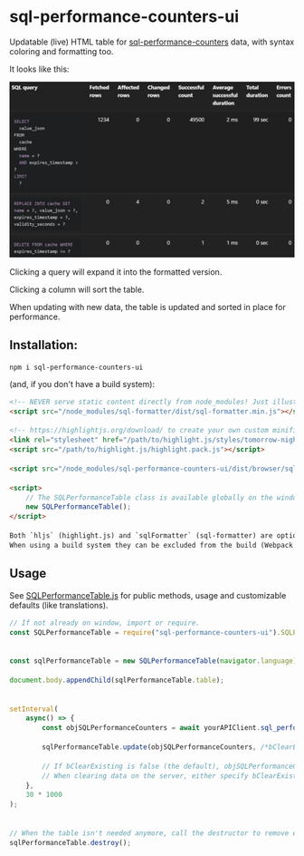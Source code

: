# sql-performance-counters-ui
Updatable (live) HTML table for [sql-performance-counters](https://github.com/oxygen/sql-performance-counters-nodejs) data, with syntax coloring and formatting too.

It looks like this:

![Preview](res/preview.png?raw=true "Preview")

Clicking a query will expand it into the formatted version.

Clicking a column will sort the table.

When updating with new data, the table is updated and sorted in place for performance.

## Installation:

```shell
npm i sql-performance-counters-ui
```

(and, if you don't have a build system):
```html
<!-- NEVER serve static content directly from node_modules! Just illustrating the file paths here. -->
<script src="/node_modules/sql-formatter/dist/sql-formatter.min.js"></script>

<!-- https://highlightjs.org/download/ to create your own custom minified build -->
<link rel="stylesheet" href="/path/to/highlight.js/styles/tomorrow-night.css">
<script src="/path/to/highlight.js/highlight.pack.js"></script>

<script src="/node_modules/sql-performance-counters-ui/dist/browser/sql-performance-counters-ui.js"></script>

<script>
	// The SQLPerformanceTable class is available globally on the window object.
	new SQLPerformanceTable();
</script>

Both `hljs` (highlight.js) and `sqlFormatter` (sql-formatter) are optional wether using a build system or not.
When using a build system they can be excluded from the build (Webpack externals) and all will work fine without them.
```


## Usage

See [SQLPerformanceTable.js](./src/SQLPerformanceTable.js) for public methods, usage and customizable defaults (like translations).

```JavaScript
// If not already on window, import or require.
const SQLPerformanceTable = require("sql-performance-counters-ui").SQLPerformanceTable;


const sqlPerformanceTable = new SQLPerformanceTable(navigator.language);

document.body.appendChild(sqlPerformanceTable.table);


setInterval(
	async() => {
		const objSQLPerformanceCounters = await yourAPIClient.sql_performance_counters();

		sqlPerformanceTable.update(objSQLPerformanceCounters, /*bClearExisting*/ true);

		// If bClearExisting is false (the default), objSQLPerformanceCounters is allowed to contain partial data to only update recent changes.
		// When clearing data on the server, either specify bClearExisting as true, or call SQLPerformanceTable.clear() directly.
	}, 
	30 * 1000
);


// When the table isn't needed anymore, call the destructor to remove event listeners, references and remove the HTMLTable element from the DOM.
sqlPerformanceTable.destroy();
```
